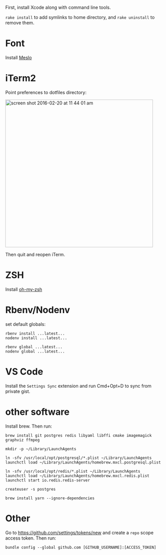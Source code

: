 First, install Xcode along with command line tools.

`rake install` to add symlinks to home directory, and `rake uninstall` to remove them.

# Font

Install [Meslo](https://github.com/andreberg/Meslo-Font)

# iTerm2

Point preferences to dotfiles directory:

<img width="462" alt="screen shot 2016-02-20 at 11 44 01 am" src="https://cloud.githubusercontent.com/assets/158675/13197838/5e528d0e-d7c7-11e5-8b52-3b4ab0401bdc.png">

Then quit and reopen iTerm.

# ZSH

Install [oh-my-zsh](https://github.com/robbyrussell/oh-my-zsh)

# Rbenv/Nodenv

set default globals:

```
rbenv install ...latest...
nodenv install ...latest...

rbenv global ...latest...
nodenv global ...latest...
```

# VS Code

Install the `Settings Sync` extension and run Cmd+Opt+D to sync from private gist.

# other software

Install brew. Then run:

```
brew install git postgres redis libyaml libffi cmake imagemagick graphviz ffmpeg

mkdir -p ~/Library/LaunchAgents

ln -sfv /usr/local/opt/postgresql/*.plist ~/Library/LaunchAgents
launchctl load ~/Library/LaunchAgents/homebrew.mxcl.postgresql.plist

ln -sfv /usr/local/opt/redis/*.plist ~/Library/LaunchAgents
launchctl load ~/Library/LaunchAgents/homebrew.mxcl.redis.plist
launchctl start io.redis.redis-server

createuser -s postgres

brew install yarn --ignore-dependencies
```

# Other

Go to https://github.com/settings/tokens/new and create a `repo` scope access token. Then run:

```
bundle config --global github.com [GITHUB_USERNAME]:[ACCESS_TOKEN]
```
